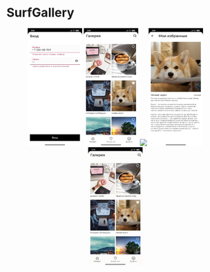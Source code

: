 # SurfGallery
<p align="center">
<img src='screens/login_fragment.jpg' width='25%'/>
<img src = 'screens/gallery_fragment.jpg' width='25%'/>
  
<img src = 'screens/favorite_fragment.gif' width='25%'/>
<img src='screens/detail_fragment.jpg' width='25%'/>
  
<img src='screens/search_fragment.gif' width='25%'/>
</p>
